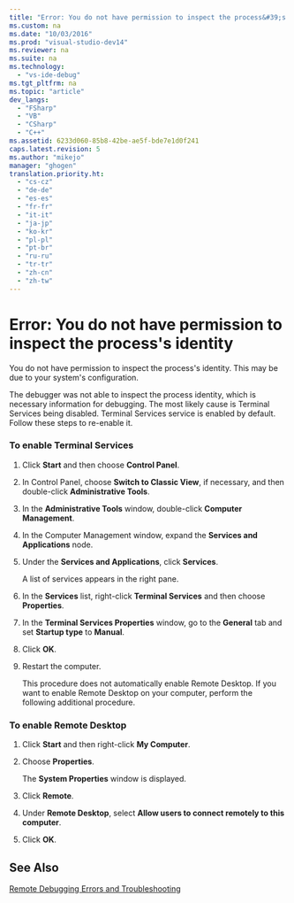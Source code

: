 ```yaml
---
title: "Error: You do not have permission to inspect the process&#39;s identity"
ms.custom: na
ms.date: "10/03/2016"
ms.prod: "visual-studio-dev14"
ms.reviewer: na
ms.suite: na
ms.technology: 
  - "vs-ide-debug"
ms.tgt_pltfrm: na
ms.topic: "article"
dev_langs: 
  - "FSharp"
  - "VB"
  - "CSharp"
  - "C++"
ms.assetid: 6233d060-85b8-42be-ae5f-bde7e1d0f241
caps.latest.revision: 5
ms.author: "mikejo"
manager: "ghogen"
translation.priority.ht: 
  - "cs-cz"
  - "de-de"
  - "es-es"
  - "fr-fr"
  - "it-it"
  - "ja-jp"
  - "ko-kr"
  - "pl-pl"
  - "pt-br"
  - "ru-ru"
  - "tr-tr"
  - "zh-cn"
  - "zh-tw"
---
```

# Error: You do not have permission to inspect the process&#39;s identity
You do not have permission to inspect the process's identity. This may be due to your system's configuration.  
  
 The debugger was not able to inspect the process identity, which is necessary information for debugging. The most likely cause is Terminal Services being disabled. Terminal Services service is enabled by default. Follow these steps to re-enable it.  
  
### To enable Terminal Services  
  
1.  Click **Start** and then choose **Control Panel**.  
  
2.  In Control Panel, choose **Switch to Classic View**, if necessary, and then double-click **Administrative Tools**.  
  
3.  In the **Administrative Tools** window, double-click **Computer Management**.  
  
4.  In the Computer Management window, expand the **Services and Applications** node.  
  
5.  Under the **Services and Applications**, click **Services**.  
  
     A list of services appears in the right pane.  
  
6.  In the **Services** list, right-click **Terminal Services** and then choose **Properties**.  
  
7.  In the **Terminal Services Properties** window, go to the **General** tab and set **Startup type** to **Manual**.  
  
8.  Click **OK**.  
  
9. Restart the computer.  
  
     This procedure does not automatically enable Remote Desktop. If you want to enable Remote Desktop on your computer, perform the following additional procedure.  
  
### To enable Remote Desktop  
  
1.  Click **Start** and then right-click **My Computer**.  
  
2.  Choose **Properties**.  
  
     The **System Properties** window is displayed.  
  
3.  Click **Remote**.  
  
4.  Under **Remote Desktop**, select **Allow users to connect remotely to this computer**.  
  
5.  Click **OK**.  
  
## See Also  
 [Remote Debugging Errors and Troubleshooting](../VS_debugger/remote-debugging-errors-and-troubleshooting.md)
